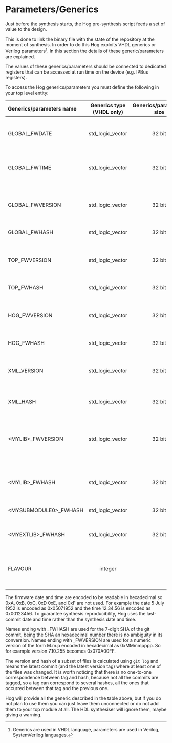 # Parameters/Generics

Just before the synthesis starts, the Hog pre-synthesis script feeds a set of value to the design.

This is done to link the binary file with the state of the repository at the moment of synthesis.
In order to do this Hog exploits VHDL generics or Verilog parameters[^1].
In this section the details of these generic/parameters are explained.

The values of these generics/parameters should be connected to dedicated registers that can be accessed at run time on the device (e.g. IPBus registers). 

To access the Hog generics/parameters you must define the following in your top level entity:

| Generics/parameters name           | Generics type (VHDL only)     | Generics/parameters size | Generics/parameters description                                |
|:------------------------|:------------------:|:-------------:|:------------------------------------------------------------------------------------------------|
| GLOBAL_FWDATE           | std_logic_vector   | 32 bit         | Last commit date. Format: ddmmyyyy (hex with decimal digits, no digit greater than 9 is used)  |
| GLOBAL_FWTIME           | std_logic_vector   | 32 bit         | Last commit time. Format: 00HHMMSS  (hex with decimal digits, no digit greater than 9 is used) | 
| GLOBAL_FWVERSION        | std_logic_vector   | 32 bit         | Repository version.  The version of the form m.M.p is encoded in hexadecimal as MMmmpppp  |
| GLOBAL_FWHASH           | std_logic_vector   | 32 bit         | Repository git commit hash (SHA). | 							     
| TOP_FWVERSION           | std_logic_vector   | 32 bit         | Top project folder version.  The version of the form m.M.p is encoded in hexadecimal as MMmmpppp  |
| TOP_FWHASH              | std_logic_vector   | 32 bit         | Top project folder git commit hash (SHA). | 							     
| HOG_FWVERSION           | std_logic_vector   | 32 bit         | Hog submodule version.  The version of the form m.M.p is encoded in hexadecimal as MMmmpppp  |
| HOG_FWHASH              | std_logic_vector   | 32 bit         | Hog submodule git commit hash (SHA). | 							     
| XML_VERSION             | std_logic_vector   | 32 bit         | (optional) IPbus xml version.  The version of the form m.M.p is encoded in hexadecimal as MMmmpppp  |
| XML_HASH                | std_logic_vector   | 32 bit         | (optional) IPbus xml git commit hash (SHA). | 							     
| <MYLIB\>_FWVERSION     | std_logic_vector   | 32 bit         |  (one per library, i.e. .src list file) Version of the files contained in the .src file.  The version of the form m.M.p is encoded in hexadecimal as MMmmpppp  |
| <MYLIB\>_FWHASH        | std_logic_vector   | 32 bit         |  (one per library, i.e. .src list file) Git commit hash of the files contained in the .src file (SHA). | 							     
| <MYSUBMODULE0\>_FWHASH | std_logic_vector   | 32 bit         | (one per submodule) Submodule git commit hash (SHA). |
| <MYEXTLIB\>_FWHASH     | std_logic_vector   | 32 bit         | (one per external library) Git commit hash (SHA) of the .ext file. |
| FLAVOUR                 | integer            |                | (integer) flavour used for generating this bit file, set if your project uses Hog flavours to produce bit files for different devices |

The firmware date and time are encoded to be readable in hexadecimal so 0xA, 0xB, 0xC, 0xD 0xE, and 0xF are not used. For example the date 5 July 1952 is encoded as 0x05071952 and the time 12.34.56 is encoded as 0x00123456. To guarantee synthesis reproducibility, Hog uses the last-commit date and time rather than the synthesis date and time.

Names ending with _FWHASH are used for the 7-digit SHA of the git commit, being the SHA an hexadecimal number there is no ambiguity in its conversion. Names ending with _FWVERSION are used for a numeric version of the form M.m.p encoded in hexadecimal as 0xMMmmpppp. So for example version 7.10.255 becomes 0x070A00FF.

The version and hash of a subset of files is calculated using `git log` and means the latest commit (and the latest version tag) where at least one of the files was changed. It is worth noticing that there is no one-to-one correspondence between tag and hash, because not all the commits are tagged, so a tag can correspond to several hashes, all the ones that occurred between that tag and the previous one.

Hog will provide all the generic described in the table above, but if you do not plan to use them you can just leave them unconnected or do not add them to your top module at all. The HDL synthesiser will ignore them, maybe giving a warning.


[^1]: Generics are used in VHDL language, parameters are used in Verilog, SystemVerilog languages.
